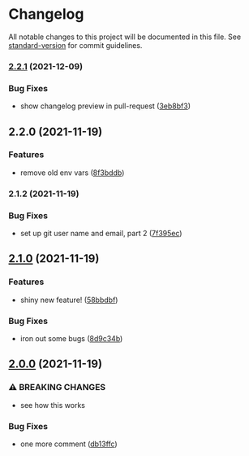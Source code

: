 # Changelog

All notable changes to this project will be documented in this file. See [standard-version](https://github.com/conventional-changelog/standard-version) for commit guidelines.

### [2.2.1](https://github.com/tsufiev/test-publish-action/compare/v2.2.0...v2.2.1) (2021-12-09)


### Bug Fixes

* show changelog preview in pull-request ([3eb8bf3](https://github.com/tsufiev/test-publish-action/commit/3eb8bf3fd9f7d51baf86c1bcd4130874fc5a7fc4))

## 2.2.0 (2021-11-19)


### Features

* remove old env vars ([8f3bddb](https://github.com/tsufiev/test-publish-action/commit/8f3bddb8ae67dbe3b649eae23fb09af614b8250d))

### 2.1.2 (2021-11-19)


### Bug Fixes

* set up git user name and email, part 2 ([7f395ec](https://github.com/tsufiev/test-publish-action/commit/7f395ece85076a513fcd0be43a20bbe4dfb8ff4b))

## [2.1.0](https://github.com/tsufiev/test-publish-action/compare/v2.0.0...v2.1.0) (2021-11-19)


### Features

* shiny new feature! ([58bbdbf](https://github.com/tsufiev/test-publish-action/commit/58bbdbf7026761a00b037a67da3e76dd121c9514))


### Bug Fixes

* iron out some bugs ([8d9c34b](https://github.com/tsufiev/test-publish-action/commit/8d9c34bc0f2baa5f03a4a4bac8af4fe4d9f8407f))

## [2.0.0](https://github.com/tsufiev/test-publish-action/compare/v1.0.2...v2.0.0) (2021-11-19)


### ⚠ BREAKING CHANGES

* see how this works

### Bug Fixes

* one more comment ([db13ffc](https://github.com/tsufiev/test-publish-action/commit/db13ffcd68773a9a79760dea3f3e7009688f263d))
